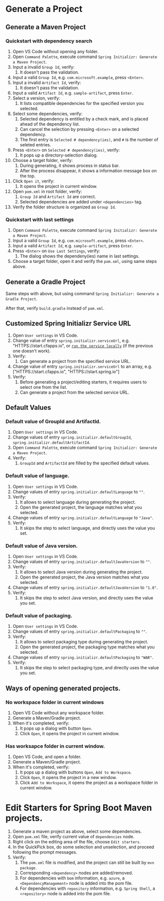 # Generate a Project

## Generate a Maven Project

### Quickstart with dependency search

1. Open VS Code without opening any folder.
2. Open `Command Palette`, execute command
   `Spring Initializr: Generate a Maven Project`.
3. Input a invalid `Group Id`, verify:
    1. It doesn't pass the validation.
4. Input a valid `Group Id`, e.g. `com.microsoft.example`, press `<Enter>`.
5. Input a invalid `Artifact Id`, verify:
    1. It doesn't pass the validation.
6. Input a valid `Artifact Id`, e.g. `sample-artifact`, press `Enter`.
7. Select a version, verify:
    1. It lists compatible dependencies for the specified version you selected.
8. Select some dependencies, verify:
    1. Selected dependency is entitled by a check mark, and is placed ahead of
       the dependency list.
    2. Can cancel the selection by pressing `<Enter>` on a selected dependency.
    3. The first entry is `Selected # dependency(ies)`, and `#` is the number of
       seleted entries.
9. Press `<Enter>` on `Selected # dependency(ies)`, verify:
    1. It pops up a directory-selection dialog.
10. Choose a target folder, verify:
    1. During generating, it shows process in status bar.
    2. After the process disappear, it shows a information message box on the
       top.
11. Click `Open it`, verify:
    1. It opens the project in current window.
12. Open `pom.xml` in root folder, verify:
    1. `Group Id` and `Artifact Id` are correct.
    2. Selected dependencies are added under `<dependencies>` tag.
13. Verify the folder structure is organized as `Group Id`.

### Quickstart with last settings

1. Open `Command Palette`, execute command
   `Spring Initializr: Generate a Maven Project`.
2. Input a valid `Group Id`, e.g. `com.microsoft.example`, press `<Enter>`.
3. Input a valid `Artifact Id`, e.g. `sample-artifact`, press `Enter`.
4. Press `<Enter>` on `Use Last Settings`, verify:
    1. The dialog shows the dependeny(ies) name in last settings.
5. Choose a target folder, open it and verify the `pom.xml`, using same steps
   above.

## Generate a Gradle Project

Same steps with above, but using command
`Spring Initializr: Generate a Gradle Project`.

After that, verify `build.gradle` instead of `pom.xml`.

## Customized Spring Initializr Service URL

1. Open `User settings` in VS Code.
2. Change value of entry `spring.initializr.serviceUrl`, e.g.
   "HTTPS://start.cfapps.io", or
   [`run the service locally`](HTTPS://github.com/spring-io/initializr#running-the-app-locally)
   (if the previous one doesn't work).
3. Verify:
    1. Can generate a project from the specified service URL.
4. Change value of entry `spring.initializr.serviceUrl` to an array, e.g.
   ["HTTPS://start.cfapps.io", "HTTPS://start.spring.io"]
5. Verify:
    1. Before generating a project/editing starters, it requires users to select
       one from the list.
    2. Can generate a project from the selected service URL.

## Default Values

### Default value of GroupId and ArtifactId.

1. Open `User settings` in VS Code.
2. Change values of entry `spring.initializr.defaultGroupId`,
   `spring.initializr.defaultArtifactId`.
3. Open `Command Palette`, execute command
   `Spring Initializr: Generate a Maven Project`.
4. Verify:
    1. `GroupId` and `ArtifactId` are filled by the specified default values.

### Default value of language.

1. Open `User settings` in VS Code.
2. Change values of entry `spring.initializr.defaultLanguage` to `""`.
3. Verify:
    1. It allows to select language during generating the project.
    2. Open the generated project, the language matches what you selected.
4. Change values of entry `spring.initializr.defaultLanguage` to `"Java"`.
5. Verify:
    1. It skips the step to select language, and directly uses the value you
       set.

### Default value of Java version.

1. Open `User settings` in VS Code.
2. Change values of entry `spring.initializr.defaultJavaVersion` to `""`.
3. Verify:
    1. It allows to select Java version during generating the project.
    2. Open the generated project, the Java version matches what you selected.
4. Change values of entry `spring.initializr.defaultJavaVersion` to `"1.8"`.
5. Verify:
    1. It skips the step to select Java version, and directly uses the value you
       set.

### Default value of packaging.

1. Open `User settings` in VS Code.
2. Change values of entry `spring.initializr.defaultPackaging` to `""`.
3. Verify:
    1. It allows to select packaging type during generating the project.
    2. Open the generated project, the packaging type matches what you selected.
4. Change values of entry `spring.initializr.defaultPackaging` to `"WAR"`.
5. Verify:
    1. It skips the step to select packaging type, and directly uses the value
       you set.

## Ways of opening generated projects.

### No workspace folder in current windows

1. Open VS Code without any workspace folder.
2. Generate a Maven/Gradle project.
3. When it's completed, verify:
    1. It pops up a dialog with button `Open`.
    2. Click `Open`, it opens the project in current window.

### Has worksapce folder in current window.

1. Open VS Code, and open a folder.
2. Generate a Maven/Gradle project.
3. When it's completed, verify:
    1. It pops up a dialog with buttons `Open`, `Add to Workspace`.
    2. Click `Open`, it opens the project in a new window.
    3. Click `Add to Workspace`, it opens the project as a workspace folder in
       current window.

# Edit Starters for Spring Boot Maven projects.

1. Generate a maven project as above, select some dependencies.
2. Open `pom.xml` file, verify current value of `dependencies` node.
3. Right click on the editing area of the file, choose `Edit starters`.
4. In the QuickPick box, do some selection and unselection, and proceed
   following the prompt messages.
5. Verify:
    1. The `pom.xml` file is modified, and the project can still be built by
       `mvn package`.
    2. Corresponding `<dependency>` nodes are added/removed.
    3. For dependencies with `bom` information, e.g. `azure`, a
       `<DependencyManagement>` node is added into the pom file.
    4. For dependencies with `repository` information, e.g. `Spring Shell`, a
       `<repository>` node is added into the pom file.
